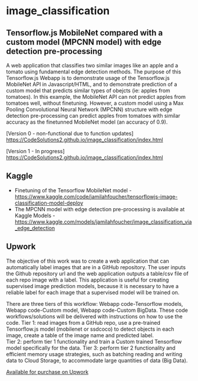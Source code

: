 # image_classification

## Tensorflow.js MobileNet compared with a custom model (MPCNN model) with edge detection pre-processing

A web application that classifies two similar images like an apple and a tomato using fundamental edge detection methods. The purpose of this Tensorflow.js Webapp is to demonstrate usage of the Tensorflow.js MobileNet API in Javascript/HTML, and to demonstrate prediction of a custom model that predicts similar types of obejcts (ie: apples from tomatoes). In this example, the MobileNet API can not predict apples from tomatoes well, without finetuning. However, a custom model using a Max Pooling Convolutional Neural Network (MPCNN) structure with edge detection pre-processing can predict apples from tomatoes with similar accuracy as the finetunned MobileNet model (an accuracy of 0.9).

[Version 0 - non-functional due to function updates] https://CodeSolutions2.github.io/image_classification/index.html

[Version 1 - In progress] https://CodeSolutions2.github.io/image_classification/index.html


## Kaggle
- Finetuning of the Tensorflow MobileNet model - https://www.kaggle.com/code/jamilahfoucher/tensorflowjs-image-classification-model-deploy
- The MPCNN model with edge detection pre-processing is available at Kaggle Models - https://www.kaggle.com/models/jamilahfoucher/image_classification_via_edge_detection


## Upwork
The objective of this work was to create a web application that can automatically label images that are in a GitHub repository. The user inputs the Github repository url and the web application outputs a table/csv file of each repo image with a label. This application is useful for creating supervised image prediction models, because it is necessary to have a reliable label for each image that a supervised model will be trained on. 

There are three tiers of this workflow: Webapp code-Tensorflow models, Webapp code-Custom model, Webapp code-Custom BigData. These code workflows/solutions will be delivered with instructions on how to use the code.
Tier 1: read images from a GitHub repo, use a pre-trained Tensorflow.js model (mobilenet or ssdcoco) to detect objects in each image, create a table of the image name and predicted label.  
Tier 2: perform tier 1 functionality and train a Custom trained Tensorflow model specifically for the data.
Tier 3:  perform tier 2 functionality and  efficient memory usage strategies, such as batching reading and writing data to Cloud Storage, to accommodate large quantities of data (Big Data).

[Available for purchase on Upwork](https://www.upwork.com/services/product/development-it-image-labeling-webapp-using-tensorflow-js-1752011396357709824)


